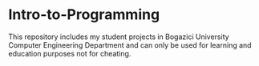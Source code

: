 # Intro-to-Programming
This repository includes my student projects in Bogazici University Computer Engineering Department and can only be used for learning and education purposes not for cheating.
